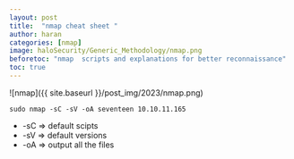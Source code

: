 ```yaml
---
layout: post
title:  "nmap cheat sheet "
author: haran
categories: [nmap]
image: haloSecurity/Generic_Methodology/nmap.png
beforetoc: "nmap  scripts and explanations for better reconnaissance"
toc: true
---
```


![nmap]({{ site.baseurl }}/post_img/2023/nmap.png)


```console?Prompt$
sudo nmap -sC -sV -oA seventeen 10.10.11.165
```


- -sC => default scipts
- -sV => default versions
- -oA => output all the files